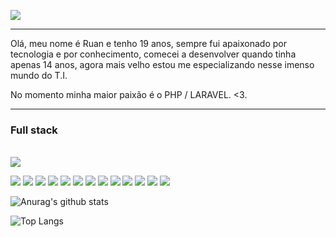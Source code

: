 <img align="center" src="https://i.pinimg.com/originals/bd/56/5d/bd565dcc0a556add0b0a0ed6b26d686e.gif"></img>
<hr>
<p>Olá, meu nome é Ruan e tenho 19 anos, sempre fui apaixonado por tecnologia e por conhecimento, comecei a desenvolver quando tinha apenas 14 anos, agora mais velho estou me especializando nesse imenso mundo do T.I.</p>
<p>No momento minha maior paixão é o PHP / LARAVEL. <3.</p>
<hr>
<h3>Full stack</h3><br>
<a href="https://www.linkedin.com/in/ruan-rosa-a3210b204/"><img src="https://img.shields.io/badge/LinkedIn-0077B5?style=for-the-badge&logo=linkedin&logoColor=white"></a>
<p>
  <img src="https://img.shields.io/badge/PHP-c0adff?style=for-the-badge&logo=php&logoColor=black">
  <img src="https://img.shields.io/badge/laravel-c0adff?style=for-the-badge&logo=laravel&logoColor=black">
  <img src="https://img.shields.io/badge/lumen-c0adff?style=for-the-badge&logo=lumen&logoColor=black">
  <img src="https://img.shields.io/badge/Golang-c0adff?style=for-the-badge&logo=go&logoColor=black">
  <img src="https://img.shields.io/badge/++-c0adff?style=for-the-badge&logo=c&logoColor=black">
  <img src="https://img.shields.io/badge/NodeJS-c0adff?style=for-the-badge&logo=javascript&logoColor=black">
  <img src="https://img.shields.io/badge/ReactJS-c0adff?style=for-the-badge&logo=react&logoColor=black">
  <img src="https://img.shields.io/badge/Javascript-c0adff?style=for-the-badge&logo=javascript&logoColor=black">
  <img src="https://img.shields.io/badge/css-c0adff?style=for-the-badge&logo=&logoColor=black">
  <img src="https://img.shields.io/badge/Html-c0adff?style=for-the-badge&logo=html&logoColor=black">
  <img src="https://img.shields.io/badge/docker-c0adff?style=for-the-badge&logo=docker&logoColor=black">
  <img src="https://img.shields.io/badge/git-c0adff?style=for-the-badge&logo=git&logoColor=black">
  <img src="https://img.shields.io/badge/aws-c0adff?style=for-the-badge&logo=aws&logoColor=black">
</p>

![Anurag's github stats](https://github-readme-stats.vercel.app/api?username=RuanRosa&show_icons=true&theme=dracula)<br/>

![Top Langs](https://github-readme-stats.vercel.app/api/top-langs/?username=RuanRosa&layout=compact&theme=dracula)
